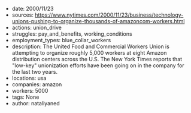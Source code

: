 - date: 2000/11/23
- sources: https://www.nytimes.com/2000/11/23/business/technology-unions-pushing-to-organize-thousands-of-amazoncom-workers.html
- actions: union_drive
- struggles: pay_and_benefits, working_conditions
- employment_types: blue_collar_workers
- description: The United Food and Commercial Workers Union is attempting to organize roughly 5,000 workers at eight Amazon distribution centers across the U.S. The New York Times reports that "low-key" unionization efforts have been going on in the company for the last two years.
- locations: usa
- companies: amazon
- workers: 5000
- tags: None
- author: nataliyaned
